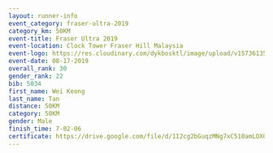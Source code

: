 ```yaml
---
layout: runner-info 
event_category: fraser-ultra-2019 
category_km: 50KM 
event-title: Fraser Ultra 2019 
event-location: Clock Tower Fraser Hill Malaysia 
event-logo: https://res.cloudinary.com/dykbosktl/image/upload/v1573613535/Logo/logo_mfst7w.jpg
event-date: 08-17-2019 
overall_rank: 30
gender_rank: 22
bib: 5034
first_name: Wei Keong
last_name: Tan
distance: 50KM
category: 50KM
gender: Male
finish_time: 7-02-06
certificate: https://drive.google.com/file/d/1I2cg2bGuqzMNg7xC510amLOXQG1DJm6P/view?usp=sharing
---
```

